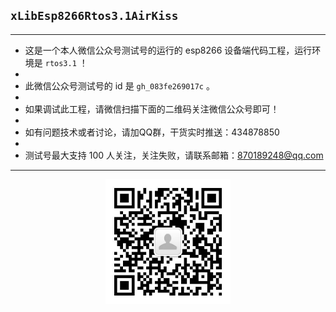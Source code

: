 
## `xLibEsp8266Rtos3.1AirKiss`


----------


 - 这是一个本人微信公众号测试号的运行的 esp8266 设备端代码工程，运行环境是 `rtos3.1` ！
 - 
 - 此微信公众号测试号的 id 是 `gh_083fe269017c` 。
 - 
 - 如果调试此工程，请微信扫描下面的二维码关注微信公众号即可！
 - 
 - 如有问题技术或者讨论，请加QQ群，干货实时推送：434878850
 - 
 - 测试号最大支持 100 人关注，关注失败，请联系邮箱：870189248@qq.com



----------


<p align="center">
  <img src="png/wechat.jpg" width="200px" height="200px" alt="Banner" />
</p>

